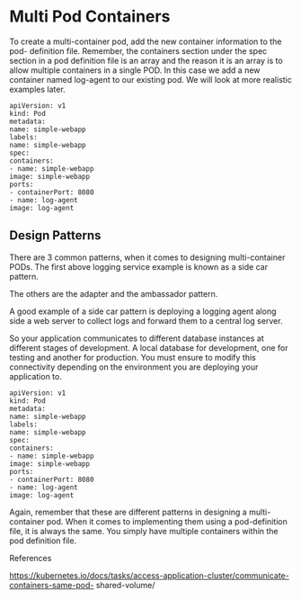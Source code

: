 # Multi Pod Containers

To create a multi-container pod, add the new container information to the pod-
definition file. Remember, the containers section under the spec section in a pod
definition file is an array and the reason it is an array is to allow multiple containers in
a single POD. In this case we add a new container named log-agent to our existing
pod. We will look at more realistic examples later.

```
apiVersion: v1
kind: Pod
metadata:
name: simple-webapp
labels:
name: simple-webapp
spec:
containers:
- name: simple-webapp
image: simple-webapp
ports:
- containerPort: 8080
- name: log-agent
image: log-agent
```

## Design Patterns

There are 3 common patterns, when it comes to designing multi-container PODs. The
first above logging service example is known as a side car
pattern.

The others are the adapter and the ambassador pattern.

A good example of a side car pattern is deploying a logging agent along side a web
server to collect logs and forward them to a central log server.

So your application communicates to different database instances at different stages
of development. A local database for development, one for testing and another for
production. You must ensure to modify this connectivity depending on the
environment you are deploying your application to.

```
apiVersion: v1
kind: Pod
metadata:
name: simple-webapp
labels:
name: simple-webapp
spec:
containers:
- name: simple-webapp
image: simple-webapp
ports:
- containerPort: 8080
- name: log-agent
image: log-agent
```
Again, remember that these are different patterns in designing a multi-container pod.
When it comes to implementing them using a pod-definition file, it is always the
same. You simply have multiple containers within the pod definition file.

References

https://kubernetes.io/docs/tasks/access-application-cluster/communicate-containers-same-pod-
shared-volume/
